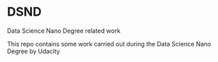 # DSND
Data Science Nano Degree related work


This repo contains some work carried out during the Data Science Nano Degree by Udacity
